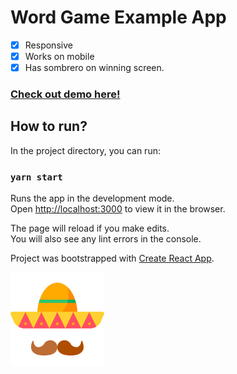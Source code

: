 # Word Game Example App

- [x] Responsive
- [x] Works on mobile
- [x] Has sombrero on winning screen.

### [Check out demo here!](https://meloncode.github.io/react-word-game)

## How to run?

In the project directory, you can run:

### `yarn start`

Runs the app in the development mode.\
Open [http://localhost:3000](http://localhost:3000) to view it in the browser.

The page will reload if you make edits.\
You will also see any lint errors in the console.

Project was bootstrapped with [Create React App](https://github.com/facebook/create-react-app).

<img src="https://raw.githubusercontent.com/MelonCode/react-word-game/master/public/hat.svg" alt="drawing" width="150"/>
